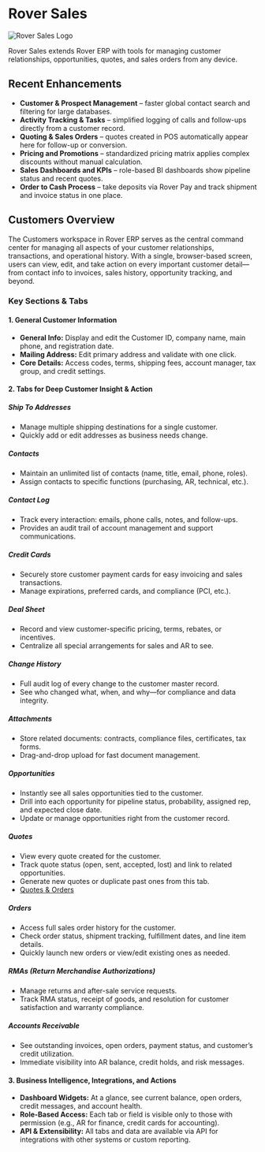 # Rover Sales

<PageHeader />

![Rover Sales Logo](/assets/img/rover-sales.png)

Rover Sales extends Rover ERP with tools for managing customer relationships, opportunities, quotes, and sales orders from any device.

## Recent Enhancements

- **Customer & Prospect Management** – faster global contact search and filtering for large databases.
- **Activity Tracking & Tasks** – simplified logging of calls and follow-ups directly from a customer record.
- **Quoting & Sales Orders** – quotes created in POS automatically appear here for follow-up or conversion.
- **Pricing and Promotions** – standardized pricing matrix applies complex discounts without manual calculation.
- **Sales Dashboards and KPIs** – role-based BI dashboards show pipeline status and recent quotes.
- **Order to Cash Process** – take deposits via Rover Pay and track shipment and invoice status in one place.

## Customers Overview

The Customers workspace in Rover ERP serves as the central command center for managing all aspects of your customer relationships, transactions, and operational history. With a single, browser-based screen, users can view, edit, and take action on every important customer detail—from contact info to invoices, sales history, opportunity tracking, and beyond.

### Key Sections & Tabs

#### 1. General Customer Information

- **General Info:** Display and edit the Customer ID, company name, main phone, and registration date.
- **Mailing Address:** Edit primary address and validate with one click.
- **Core Details:** Access codes, terms, shipping fees, account manager, tax group, and credit settings.

#### 2. Tabs for Deep Customer Insight & Action

##### Ship To Addresses
- Manage multiple shipping destinations for a single customer.
- Quickly add or edit addresses as business needs change.

##### Contacts
- Maintain an unlimited list of contacts (name, title, email, phone, roles).
- Assign contacts to specific functions (purchasing, AR, technical, etc.).

##### Contact Log
- Track every interaction: emails, phone calls, notes, and follow-ups.
- Provides an audit trail of account management and support communications.

##### Credit Cards
- Securely store customer payment cards for easy invoicing and sales transactions.
- Manage expirations, preferred cards, and compliance (PCI, etc.).

##### Deal Sheet
- Record and view customer-specific pricing, terms, rebates, or incentives.
- Centralize all special arrangements for sales and AR to see.

##### Change History
- Full audit log of every change to the customer master record.
- See who changed what, when, and why—for compliance and data integrity.

##### Attachments
- Store related documents: contracts, compliance files, certificates, tax forms.
- Drag-and-drop upload for fast document management.

##### Opportunities
- Instantly see all sales opportunities tied to the customer.
- Drill into each opportunity for pipeline status, probability, assigned rep, and expected close date.
- Update or manage opportunities right from the customer record.

##### Quotes
- View every quote created for the customer.
- Track quote status (open, sent, accepted, lost) and link to related opportunities.
- Generate new quotes or duplicate past ones from this tab.
- [Quotes & Orders](quotes-orders/README.md)

##### Orders
- Access full sales order history for the customer.
- Check order status, shipment tracking, fulfillment dates, and line item details.
- Quickly launch new orders or view/edit existing ones as needed.

##### RMAs (Return Merchandise Authorizations)
- Manage returns and after-sale service requests.
- Track RMA status, receipt of goods, and resolution for customer satisfaction and warranty compliance.

##### Accounts Receivable
- See outstanding invoices, open orders, payment status, and customer’s credit utilization.
- Immediate visibility into AR balance, credit holds, and risk messages.

#### 3. Business Intelligence, Integrations, and Actions

- **Dashboard Widgets:** At a glance, see current balance, open orders, credit messages, and account health.
- **Role-Based Access:** Each tab or field is visible only to those with permission (e.g., AR for finance, credit cards for accounting).
- **API & Extensibility:** All tabs and data are available via API for integrations with other systems or custom reporting.

<PageFooter />
